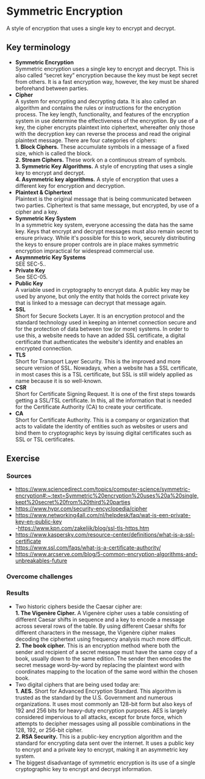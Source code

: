 # Symmetric Encryption
 A style of encryption that uses a single key to encrypt and decrypt.
## Key terminology
- **Symmetric Encryption**  
Symmetric encryption uses a single key to encrypt and decrypt. This is also called “secret key” encryption because the key must be kept secret from others. It is a fast encryption way, however, the key must be shared beforehand between parties.
- **Cipher**  
A system for encrypting and decrypting data. It is also called an algorithm and contains the rules or instructions for the encryption process. The key length, functionality, and features of the encryption system in use determine the effectiveness of the encryption. By use of a key, the cipher encrypts plaintext into ciphertext, whereafter only those with the decryption key can reverse the process and read the original plaintext message. There are four categories of ciphers:  
**1. Block Ciphers.** These accumulate symbols in a message of a fixed size, which is called the block.  
**2. Stream Ciphers.** These work on a continuous stream of symbols.  
**3. Symmetric Key Algorithms.** A style of encrypting that uses a single key to encrypt and decrypt.  
**4. Asymmetric key algorithms.** A style of encryption that uses a different key for encryption and decryption.
- **Plaintext & Ciphertext**  
Plaintext is the original message that is being communicated between two parties. Ciphertext is that same message, but encrypted, by use of a cipher and a key.  
- **Symmetric Key System**  
In a symmetric key system, everyone accessing the data has the same key. Keys that encrypt and decrypt messages must also remain secret to ensure privacy. While it's possible for this to work, securely distributing the keys to ensure proper controls are in place makes symmetric encryption impractical for widespread commercial use.  
- **Asymnmetric Key Systems**  
SEE SEC-5..
- **Private Key**  
See SEC-05.
- **Public Key**  
A variable used in cryptography to encrypt data. A public key may be used by anyone, but only the entity that holds the correct private key that is linked to a message can decrypt that message again. 
- **SSL**  
Short for Secure Sockets Layer. It is an encryption protocol and the standard technology used in keeping an internet connection secure and for the protection of data between tow (or more) systems. In order to use this, a website needs to have an added SSL certificate, a digital certificate that authenticates the website's identity and enables an encrypted connection.
- **TLS**  
Short for Transport Layer Security. This is the improved and more secure version of SSL. Nowadays, when a website has a SSL certificate, in most cases this is a TSL certificate, but SSL is still widely applied as name because it is so well-known. 
- **CSR**  
Short for Certificate Signing Request. It is one of the first steps towards getting a SSL/TSL certificate. In this, all the information that is needed for the Certificate Authority (CA) to create your certificate.  
- **CA**  
Short for Certificate Authority. This is a company or organization that acts to validate the identity of entities such as websites or users and bind them to cryptographic keys by issuing digital certificates such as SSL or TSL certificates.

## Exercise
### Sources
- https://www.sciencedirect.com/topics/computer-science/symmetric-encryption#:~:text=Symmetric%20encryption%20uses%20a%20single,kept%20secret%20from%20third%20parties  
- https://www.hypr.com/security-encyclopedia/cipher  
- https://www.networking4all.com/nl/helpdesk/faq/wat-is-een-private-key-en-public-key  
-https://www.kpn.com/zakelijk/blog/ssl-tls-https.htm  
- https://www.kaspersky.com/resource-center/definitions/what-is-a-ssl-certificate  
- https://www.ssl.com/faqs/what-is-a-certificate-authority/  
- https://www.arcserve.com/blog/5-common-encryption-algorithms-and-unbreakables-future

### Overcome challenges


### Results
- Two historic ciphers beside the Caesar cipher are:  
**1. The Vigenère Cipher.** A Vigenère cipher uses a table consisting of different Caesar shifts in sequence and a key to encode a message across several rows of the table. By using different Caesar shifts for different characters in the message, the Vigenère cipher makes decoding the ciphertext using frequency analysis much more difficult.  
**2. The book cipher.** This is an encryption method where both the sender and recipient of a secret message must have the same copy of a book, usually down to the same edition. The sender then encodes the secret message word-by-word by replacing the plaintext word with coordinates mapping to the location of the same word within the chosen book. 
- Two digital ciphers that are being used today are:  
**1. AES.** Short for Advanced Encryption Standard. This algorithm is trusted as the standard by the U.S. Government and numerous organizations. It uses most commonly an 128-bit form but also keys of 192 and 256 bits for heavy-duty encryption purposes.
AES is largely considered impervious to all attacks, except for brute force, which attempts to decipher messages using all possible combinations in the 128, 192, or 256-bit cipher.  
**2. RSA Security.** This is a public-key encryption algorithm and the standard for encrypting data sent over the internet. It uses a public key to encrypt and a private key to encrypt, making it an asymmetric key system.  
- The biggest disadvantage of symmetric encryption is its use of a single cryptographic key to encrypt and decrypt information.